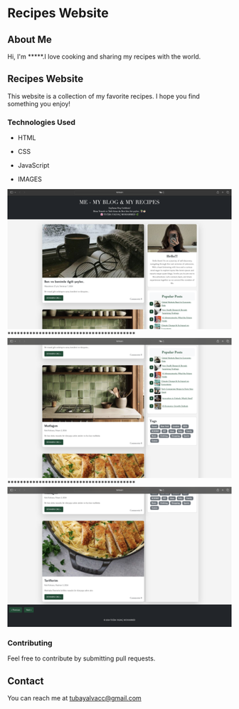 # Recipes Website

## About Me
Hi, I'm *****.I love cooking and sharing my recipes with the world.

## Recipes Website
This website is a collection of my favorite recipes. I hope you find something you enjoy!

### Technologies Used
- HTML
- CSS
- JavaScript

- IMAGES
 <img src="pic1.png">
 *****************************************
 <img src="pic2.png">
 *****************************************
 <img src="pic3.png">
 


### Contributing
Feel free to contribute by submitting pull requests.

## Contact
You can reach me at tubayalvacc@gmail.com
